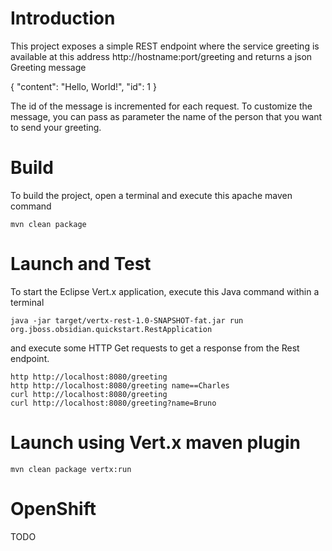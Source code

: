 # Introduction

This project exposes a simple REST endpoint where the service greeting is available at this address http://hostname:port/greeting and returns a json Greeting message

{
    "content": "Hello, World!",
    "id": 1
}

The id of the message is incremented for each request. To customize the message, you can pass as parameter the name of the person that you want to send your greeting.

# Build

To build the project, open a terminal and execute this apache maven command

```
mvn clean package
```

# Launch and Test

To start the Eclipse Vert.x application, execute this Java command within a terminal

```
java -jar target/vertx-rest-1.0-SNAPSHOT-fat.jar run org.jboss.obsidian.quickstart.RestApplication
```

and execute some HTTP Get requests to get a response from the Rest endpoint.

```
http http://localhost:8080/greeting
http http://localhost:8080/greeting name==Charles
curl http://localhost:8080/greeting
curl http://localhost:8080/greeting?name=Bruno
```

# Launch using Vert.x maven plugin

```
mvn clean package vertx:run
```

# OpenShift

TODO

